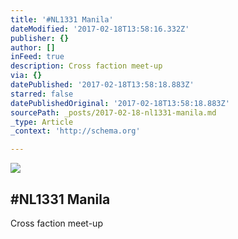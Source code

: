 ```yaml
---
title: '#NL1331 Manila'
dateModified: '2017-02-18T13:58:16.332Z'
publisher: {}
author: []
inFeed: true
description: Cross faction meet-up
via: {}
datePublished: '2017-02-18T13:58:18.883Z'
starred: false
datePublishedOriginal: '2017-02-18T13:58:18.883Z'
sourcePath: _posts/2017-02-18-nl1331-manila.md
_type: Article
_context: 'http://schema.org'

---
```

<article style=""><img src="https://the-grid-user-content.s3-us-west-2.amazonaws.com/3d076b8d-c6e5-4ecf-947d-e7cc8c5c414d.jpg" /><h1>#NL1331 Manila</h1><p>Cross faction meet-up</p></article>